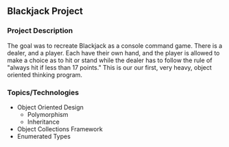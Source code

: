 ## Blackjack Project

### Project Description
The goal was to recreate Blackjack as a console command game. There is a dealer, and a player. Each have their own hand, and the player is allowed to make a choice as to hit or stand while the dealer has to follow the rule of "always hit if less than 17 points." This is our our first, very heavy, object oriented thinking program.

### Topics/Technologies
* Object Oriented Design
	* Polymorphism
	* Inheritance
* Object Collections Framework
* Enumerated Types